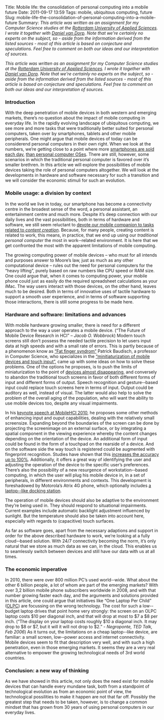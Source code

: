 Title: Mobile life: the consolidation of personal computing into a mobile future
Date: 2011-09-17 13:59
Tags: mobile, ubiquitous computing, future
Slug: mobile-life-the-consolidation-of-personal-computing-into-a-mobile-future
Summary: _This article was written as an assignment for my Computer Science studies at the [Rotterdam University of Applied Sciences](http://hogeschoolrotterdam.nl/international-students/rotterdam-university "Rotterdam University of Applied Sciences"). I wrote it together with [Daniel van Dorp](http://www.vandorp.biz/ "Daniel"). Note that we're certainly no experts on the subject, so - aside from the information derived from the listed sources - most of this article is based on conjecture and speculations. Feel free to comment on both our ideas and our interpretation of sources._

_This article was written as an assignment for my Computer Science studies at the [Rotterdam University of Applied Sciences](http://hogeschoolrotterdam.nl/international-students/rotterdam-university "Rotterdam University of Applied Sciences"). I wrote it together with [Daniel van Dorp](http://www.vandorp.biz/ "Daniel"). Note that we're certainly no experts on the subject, so - aside from the information derived from the listed sources - most of this article is based on conjecture and speculations. Feel free to comment on both our ideas and our interpretation of sources._

### Introduction
With the deep penetration of mobile devices in both western and emerging markets, there’s no question about the impact of mobile computing in everyday life. In the rapidly evolving landscape of ubiquitous computing, we see more and more tasks that were traditionally better suited for personal computers, taken over by smartphones, tablets and other mobile peripherals. One might argue that mobile devices of today can be considerend personal computers in their own right. When we look at the numbers, we’re getting close to a point where more [smartphones are sold each day](http://tech.fortune.cnn.com/2010/08/11/the-­‐great-­‐game-­‐mobile-­‐devices-­‐overtaking-­‐pcs/ "The numbers don't lie: Mobile devices overtaking PCs"), [than personal computer OSes](http://betanews.com/2011/02/09/the-­‐pc-­‐era-­‐is-­‐over/ "The PC era is over"). There are still, however, some scenarios in which the traditional personal computer is favored over it’s smaller brethren.
In this article we will explore the possibilities of mobile devices taking the role of personal computers altogether. We will look at the developments in hardware and software necessary for such a transition and we will consider the economic stimuli for such an evolution.

### Mobile usage: a division by context
In the world we live in today, our smartphone has become a connectivity centre in the broadest sense of the word, a personal assistant, an entertainment centre and much more. Despite it’s deep connection with our daily lives and the vast possibilities, both in terms of hardware and software, we still seem reluctant to [devote our mobile companion to tasks related to _content creation_](http://www.pcworld.com/article/219389/will_the_smartphone_replace_the_pc.html "Will the Smartphone Replace the PC?"). Because, for many people, creating content is related to work, this means, in practice, that we end up using our _traditional personal computer_ the most in work-­‐related environment. It is here that we get confronted the most with the apparent limitations of mobile computing.

The growing computing power of mobile devices – who must for all intends and purposes answer to Moore’s law, just as much as any other computational device – rules out the need for personal computers for the “heavy lifting”, purely based on raw numbers like CPU speed or RAM size. One could argue that, when it comes to computing power, your mobile phone could just as easily do the required spreadsheet calculations as your iMac.
The way users interact with those devices, on the other hand, leaves much to be desired. Both in terms of innovative uses of tactile hardware to support a smooth user experience, and in terms of software supporting those interactions, there is still some progress to be made here.

### Hardware and software: limitations and advances
With mobile hardware growing smaller, there is need for a different approach to the way a user operates a mobile device. (“The Future of Mobile Device Research in HCI” – _Jacob O. Wobbrock_) Modern touch screens still don’t possess the needed tactile precision to let users input data at high speeds and with a small rate of errors. This is partly because of a phenomenon know as [“Fat finger syndrom”](http://www.patrickbaudisch.com/publications/index.html "My new PC is a Mobile Phone") Patrick Baudisch, a professor in Computer Science, who specializes in the [“minitiaturization of mobile devices and touch input”](http://www.patrickbaudisch.com/biography/index.html "Patrick Baudisch"), came up with some ideas on how to solve these problems. One of the options he proposes, is to push the limits of miniaturization to the point of [devices almost disappearing](http://www.patrickbaudisch.com/publications/index.html "Disappearing Mobile Devices"), and conversely to abandon the traditional touch screens in favor of both different forms of input and different forms of output. Speech recognition and gesture-­‐based input could replace touch screens here in terms of input. Output could be auditory as well, instead of visual. The latter would also help to solve the problem of the overall aging of the population, who will want the ability to use mobile devices too, despite any visual impairments.

In his [keynote speech at MobileHCI 2010](http://www.patrickbaudisch.com/publications/index.html "My new PC is a Mobile Phone"), he proposes some other methods of enhancing input and ouput capabilities, dealing with the relatively small screensize. Expanding beyond the boundaries of the screen can be done by projecting the screenimage on an external surface, or by integrating a spatial component in the viewing experience whereby the content changes depending on the orientation of the device.
An additional form of input could be found in the form of a touchpad on the rearside of a device. And on the software side the way touch is registered could be augmented with fingerprint recognition. Studies have shown that this [increases the accuracy up to 100%](http://www.patrickbaudisch.com/publications/index.html "My new PC is a Mobile Phone"). Additionally, it offers a great way of identifying the user and adjusting the operation of the device to the specific user’s preferences.
There’s also the possibility of a new resurgence of workstation-­‐based computing, in which the user will plug his mobile device in, in a set of peripherals, in different environments and contexts. This development is foreshadowed by Motorola’s Atrix 4G phone, which optionally includes [a laptop-­‐like docking station](http://www.pcworld.com/article/219389/will_the_smartphone_replace_the_pc.html "Will the Smartphone Replace the PC?").

The operation of mobile devices should also be adaptive to the environment they’re being used in. They should respond to situational impairments. Current examples include automatic backlight adjustment influenced by sunlight. But the temperature should also be taken into account here, especially with regards to (capacitive) touch surfaces.

As far as software goes, apart from the necessary adaptions and support in order for the above described hardware to work, we’re looking at a fully cloud-­‐based solution. With 24/7 connectivity becoming the norm, it’s only natural that we store as much data as we can, in the cloud. This enables us to seamlessly switch between devices and still have our data with us at all times.

### The economic imperative
In 2010, there were over 800 million PC’s used world-­‐wide. What about the other 6 billion people, a lot of whom are part of the emerging markets? With over 3,2 billion mobile phone subscribers worldwide in 2008, and with that number growing faster each day, and the arguments and solutions provided in this article, one could argue that initiatives like “One Laptop Per Child” ([OLPC](http://one.laptop.org/ "OLPC")) are focussing on the wrong technology. The cost for such a low-­‐ budget laptop drives that point home very strongly: the screen on an OLPC laptop costs $10 per diagonal inch, and that will drop at most to $7 a $8 per inch. (“The display on your laptop costs roughly $10 a diagonal inch. It may drop to $8 or $7, but it will it will not drop to $2.” - _Negroponte, TED Talk, Feb 2006_) As it turns out, the limitations on a cheap laptop-­‐like device, are familiar: a small screen, low-­‐power access and internet connectivity. Mobile devices seem to fit that description very well, and with such a high penetration, even in those emerging markets. It seems they are a very real alternative to empower the growing technological needs of 3rd world countries.

### Conclusion: a new way of thinking
As we have showed in this article, not only does the need exist for mobile devices that can handle every mundane task, both from a standpoint of technological evolution as from an economic point of view, the technological possilities to make it happen are not that far off. Possibly the greatest step that needs to be taken, however, is to change a common mindset that has grown from 30 years of using personal computers in our everyday lives.